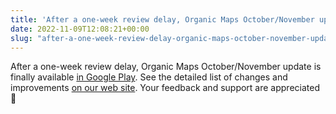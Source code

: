 ```yaml
---
title: 'After a one-week review delay, Organic Maps October/November update is finally available in Google Play'
date: 2022-11-09T12:08:21+00:00
slug: "after-a-one-week-review-delay-organic-maps-october-november-update-is-finally-available-in-google-play"
---
```


After a one-week review delay, Organic Maps October/November update is finally available [in Google Play](https://play.google.com/store/apps/details?id=app.organicmaps). See the detailed list of changes and improvements [on our web site](https://organicmaps.app/news/2022-11-03/finally-after-fixing-some-critical-issues-the-november-organic-maps-update-is-available-in-the-apple-store-huawei-appgallery-and-on-our-github/). Your feedback and support are appreciated 🙏

